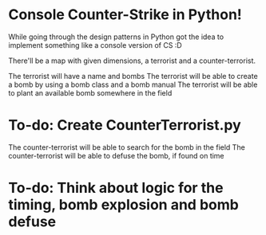# Console Counter-Strike in Python! 

While going through the design patterns in Python got the idea to implement something like a console version of CS :D 

There'll be a map with given dimensions, a terrorist and a counter-terrorist. 

The terrorist will have a name and bombs
The terrorist will be able to create a bomb by using a bomb class and a bomb manual
The terrorist will be able to plant an available bomb somewhere in the field

# To-do: Create CounterTerrorist.py

The counter-terrorist will be able to search for the bomb in the field
The counter-terrorist will be able to defuse the bomb, if found on time

# To-do: Think about logic for the timing, bomb explosion and bomb defuse
